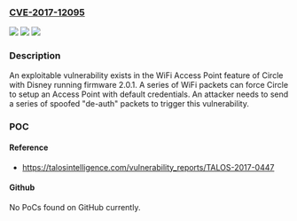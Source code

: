 ### [CVE-2017-12095](https://cve.mitre.org/cgi-bin/cvename.cgi?name=CVE-2017-12095)
![](https://img.shields.io/static/v1?label=Product&message=Circle&color=blue)
![](https://img.shields.io/static/v1?label=Version&message=Circle%20with%20Disney%202.0.1%20&color=brightgreen)
![](https://img.shields.io/static/v1?label=Vulnerability&message=wi-fi%20access%20point%20vulnerability&color=brightgreen)

### Description

An exploitable vulnerability exists in the WiFi Access Point feature of Circle with Disney running firmware 2.0.1. A series of WiFi packets can force Circle to setup an Access Point with default credentials. An attacker needs to send a series of spoofed "de-auth" packets to trigger this vulnerability.

### POC

#### Reference
- https://talosintelligence.com/vulnerability_reports/TALOS-2017-0447

#### Github
No PoCs found on GitHub currently.

